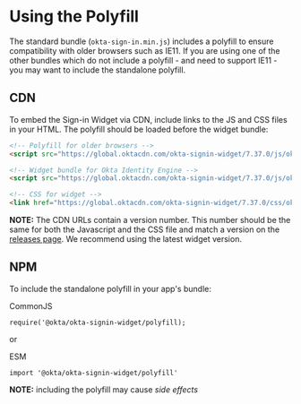 # Using the Polyfill

The standard bundle (`okta-sign-in.min.js`) includes a polyfill to ensure compatibility with older browsers such as IE11. If you are using one of the other bundles which do not include a polyfill - and need to support IE11 - you may want to include the standalone polyfill.

## CDN

To embed the Sign-in Widget via CDN, include links to the JS and CSS files in your HTML. The polyfill should be loaded before the widget bundle:


```html
<!-- Polyfill for older browsers -->
<script src="https://global.oktacdn.com/okta-signin-widget/7.37.0/js/okta-sign-in.polyfill.min.js" type="text/javascript" integrity="sha384-QzQIGwIndxyBdHRQOwgjmQJLod6LRMchZyYg7RUq8FUECvPvreqauQhkU2FF9EGD" crossorigin="anonymous"></script>

<!-- Widget bundle for Okta Identity Engine -->
<script src="https://global.oktacdn.com/okta-signin-widget/7.37.0/js/okta-sign-in.oie.min.js" type="text/javascript" integrity="sha384-DpmLIeV92+SaMbQiRXOpVcFCNc0/jGLCr8tpjJh8coXcIxArHvSGf1Ws+Yuit6nn" crossorigin="anonymous"></script>

<!-- CSS for widget -->
<link href="https://global.oktacdn.com/okta-signin-widget/7.37.0/css/okta-sign-in.min.css" type="text/css" rel="stylesheet" integrity="sha384-uP4WfEQyRFFWHUeswpih+GUJzxzmE0djHwDWKpe5HFX4CeLR7/I+YIFZVCtSepj3" crossorigin="anonymous" />
```

**NOTE:** The CDN URLs contain a version number. This number should be the same for both the Javascript and the CSS file and match a version on the [releases page](https://github.com/okta/okta-signin-widget/releases). We recommend using the latest widget version.

## NPM

To include the standalone polyfill in your app's bundle:

CommonJS
```
require('@okta/okta-signin-widget/polyfill);
```

or

ESM
```
import '@okta/okta-signin-widget/polyfill'
```

**NOTE:** including the polyfill may cause *side effects*
